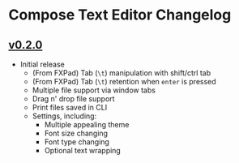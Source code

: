 # Compose Text Editor Changelog

## [v0.2.0][0.2.0 link]
- Initial release
	- (From FXPad) Tab (``\t``) manipulation with shift/ctrl tab
	- (From FXPad) Tab (``\t``) retention when `enter` is pressed
	- Multiple file support via window tabs
	- Drag n' drop file support
    - Print files saved in CLI
	- Settings, including:
		- Multiple appealing theme
		- Font size changing
		- Font type changing
		- Optional text wrapping

[0.2.0 link]: https://github.com/lucasstarsz/Compose/releases/tag/v0.2.0 "Compose v0.2.0"
